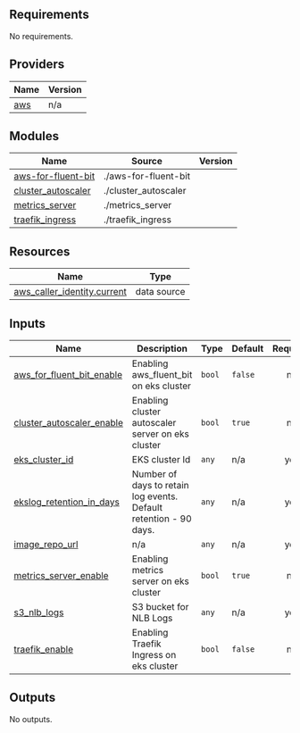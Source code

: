 ## Requirements

No requirements.

## Providers

| Name | Version |
|------|---------|
| <a name="provider_aws"></a> [aws](#provider\_aws) | n/a |

## Modules

| Name | Source | Version |
|------|--------|---------|
| <a name="module_aws-for-fluent-bit"></a> [aws-for-fluent-bit](#module\_aws-for-fluent-bit) | ./aws-for-fluent-bit |  |
| <a name="module_cluster_autoscaler"></a> [cluster\_autoscaler](#module\_cluster\_autoscaler) | ./cluster_autoscaler |  |
| <a name="module_metrics_server"></a> [metrics\_server](#module\_metrics\_server) | ./metrics_server |  |
| <a name="module_traefik_ingress"></a> [traefik\_ingress](#module\_traefik\_ingress) | ./traefik_ingress |  |

## Resources

| Name | Type |
|------|------|
| [aws_caller_identity.current](https://registry.terraform.io/providers/hashicorp/aws/latest/docs/data-sources/caller_identity) | data source |

## Inputs

| Name | Description | Type | Default | Required |
|------|-------------|------|---------|:--------:|
| <a name="input_aws_for_fluent_bit_enable"></a> [aws\_for\_fluent\_bit\_enable](#input\_aws\_for\_fluent\_bit\_enable) | Enabling aws\_fluent\_bit on eks cluster | `bool` | `false` | no |
| <a name="input_cluster_autoscaler_enable"></a> [cluster\_autoscaler\_enable](#input\_cluster\_autoscaler\_enable) | Enabling cluster autoscaler server on eks cluster | `bool` | `true` | no |
| <a name="input_eks_cluster_id"></a> [eks\_cluster\_id](#input\_eks\_cluster\_id) | EKS cluster Id | `any` | n/a | yes |
| <a name="input_ekslog_retention_in_days"></a> [ekslog\_retention\_in\_days](#input\_ekslog\_retention\_in\_days) | Number of days to retain log events. Default retention - 90 days. | `any` | n/a | yes |
| <a name="input_image_repo_url"></a> [image\_repo\_url](#input\_image\_repo\_url) | n/a | `any` | n/a | yes |
| <a name="input_metrics_server_enable"></a> [metrics\_server\_enable](#input\_metrics\_server\_enable) | Enabling metrics server on eks cluster | `bool` | `true` | no |
| <a name="input_s3_nlb_logs"></a> [s3\_nlb\_logs](#input\_s3\_nlb\_logs) | S3 bucket for NLB Logs | `any` | n/a | yes |
| <a name="input_traefik_ingress_controller_enable"></a> [traefik\_enable](#input\_traefik\_enable) | Enabling Traefik Ingress on eks cluster | `bool` | `false` | no |

## Outputs

No outputs.
